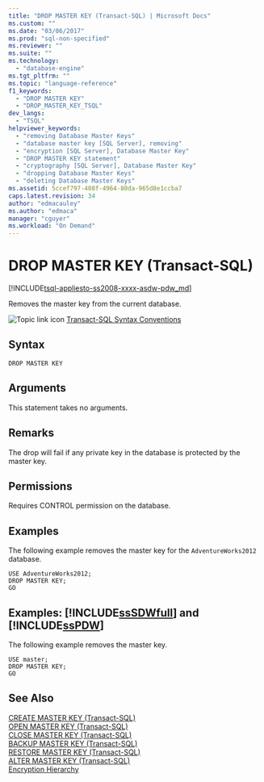 ```yaml
---
title: "DROP MASTER KEY (Transact-SQL) | Microsoft Docs"
ms.custom: ""
ms.date: "03/06/2017"
ms.prod: "sql-non-specified"
ms.reviewer: ""
ms.suite: ""
ms.technology: 
  - "database-engine"
ms.tgt_pltfrm: ""
ms.topic: "language-reference"
f1_keywords: 
  - "DROP MASTER KEY"
  - "DROP_MASTER_KEY_TSQL"
dev_langs: 
  - "TSQL"
helpviewer_keywords: 
  - "removing Database Master Keys"
  - "database master key [SQL Server], removing"
  - "encryption [SQL Server], Database Master Key"
  - "DROP MASTER KEY statement"
  - "cryptography [SQL Server], Database Master Key"
  - "dropping Database Master Keys"
  - "deleting Database Master Keys"
ms.assetid: 5ccef797-408f-4964-80da-965d8e1ccba7
caps.latest.revision: 34
author: "edmacauley"
ms.author: "edmaca"
manager: "cguyer"
ms.workload: "On Demand"
---
```

# DROP MASTER KEY (Transact-SQL)
[!INCLUDE[tsql-appliesto-ss2008-xxxx-asdw-pdw_md](../../includes/tsql-appliesto-ss2008-xxxx-asdw-pdw-md.md)]

  Removes the master key from the current database.  
  
 ![Topic link icon](../../database-engine/configure-windows/media/topic-link.gif "Topic link icon") [Transact-SQL Syntax Conventions](../../t-sql/language-elements/transact-sql-syntax-conventions-transact-sql.md)  
  
## Syntax  
  
```  
DROP MASTER KEY  
```  
  
## Arguments  
 This statement takes no arguments.  
  
## Remarks  
 The drop will fail if any private key in the database is protected by the master key.  
  
## Permissions  
 Requires CONTROL permission on the database.  
  
## Examples  
 The following example removes the master key for the `AdventureWorks2012` database.  
  
```  
USE AdventureWorks2012;  
DROP MASTER KEY;  
GO  
```  
  
## Examples: [!INCLUDE[ssSDWfull](../../includes/sssdwfull-md.md)] and [!INCLUDE[ssPDW](../../includes/sspdw-md.md)]  
 The following example removes the master key.  
  
```  
USE master;  
DROP MASTER KEY;  
GO  
```  
  
## See Also  
 [CREATE MASTER KEY &#40;Transact-SQL&#41;](../../t-sql/statements/create-master-key-transact-sql.md)   
 [OPEN MASTER KEY &#40;Transact-SQL&#41;](../../t-sql/statements/open-master-key-transact-sql.md)   
 [CLOSE MASTER KEY &#40;Transact-SQL&#41;](../../t-sql/statements/close-master-key-transact-sql.md)   
 [BACKUP MASTER KEY &#40;Transact-SQL&#41;](../../t-sql/statements/backup-master-key-transact-sql.md)   
 [RESTORE MASTER KEY &#40;Transact-SQL&#41;](../../t-sql/statements/restore-master-key-transact-sql.md)   
 [ALTER MASTER KEY &#40;Transact-SQL&#41;](../../t-sql/statements/alter-master-key-transact-sql.md)   
 [Encryption Hierarchy](../../relational-databases/security/encryption/encryption-hierarchy.md)  
  
  

